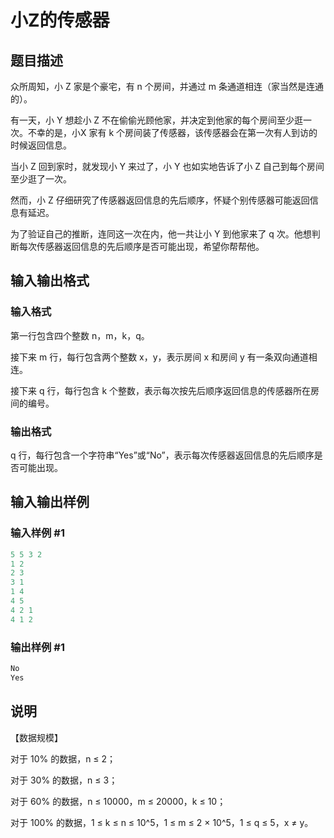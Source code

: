 # 小Z的传感器

## 题目描述

众所周知，小 Z 家是个豪宅，有 n 个房间，并通过 m 条通道相连（家当然是连通的）。

有一天，小 Y 想趁小 Z 不在偷偷光顾他家，并决定到他家的每个房间至少逛一次。不幸的是，小X 家有 k 个房间装了传感器，该传感器会在第一次有人到访的时候返回信息。

当小 Z 回到家时，就发现小 Y 来过了，小 Y 也如实地告诉了小 Z 自己到每个房间至少逛了一次。

然而，小 Z 仔细研究了传感器返回信息的先后顺序，怀疑个别传感器可能返回信息有延迟。

为了验证自己的推断，连同这一次在内，他一共让小 Y 到他家来了 q 次。他想判断每次传感器返回信息的先后顺序是否可能出现，希望你帮帮他。

## 输入输出格式

### 输入格式

第一行包含四个整数 n，m，k，q。

接下来 m 行，每行包含两个整数 x，y，表示房间 x 和房间 y 有一条双向通道相连。

接下来 q 行，每行包含 k 个整数，表示每次按先后顺序返回信息的传感器所在房间的编号。

### 输出格式

q 行，每行包含一个字符串“Yes”或“No”，表示每次传感器返回信息的先后顺序是否可能出现。

## 输入输出样例

### 输入样例 #1

```cpp
5 5 3 2
1 2
2 3
3 1
1 4
4 5
4 2 1
4 1 2
```


### 输出样例 #1

```cpp
No
Yes
```


## 说明

【数据规模】

对于 10% 的数据，n ≤ 2；

对于 30% 的数据，n ≤ 3；

对于 60% 的数据，n ≤ 10000，m ≤ 20000，k ≤ 10；

对于 100% 的数据，1 ≤ k ≤ n ≤ 10^5，1 ≤ m ≤ 2 × 10^5，1 ≤ q ≤ 5，x ≠ y。

